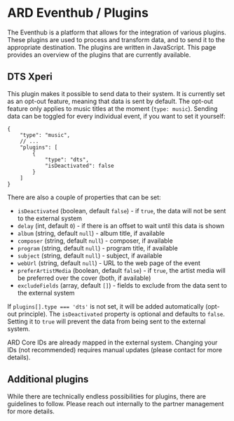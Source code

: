 # ARD Eventhub / Plugins

The Eventhub is a platform that allows for the integration of various plugins. These plugins are used to process and transform data, and to send it to the appropriate destination. The plugins are written in JavaScript. This page provides an overview of the plugins that are currently available.

## DTS Xperi

This plugin makes it possible to send data to their system. It is currently set as an opt-out feature, meaning that data is sent by default. The opt-out feature only applies to music titles at the moment (`type: music`). Sending data can be toggled for every individual event, if you want to set it yourself:

```json5
{
	"type": "music",
	// ...
	"plugins": [
		{
			"type": "dts",
			"isDeactivated": false
		}
	]
}
```

There are also a couple of properties that can be set:

- `isDeactivated` (boolean, default `false`) - if `true`, the data will not be sent to the external system
- `delay` (int, default `0`) - if there is an offset to wait until this data is shown
- `album` (string, default `null`) - album title, if available
- `composer` (string, default `null`) - composer, if available
- `program` (string, default `null`) - program title, if available
- `subject` (string, default `null`) - subject, if available
- `webUrl` (string, default `null`) - URL to the web page of the event
- `preferArtistMedia` (boolean, default `false`) - if `true`, the artist media will be preferred over the cover (both, if available)
- `excludeFields` (array, default `[]`) - fields to exclude from the data sent to the external system

If `plugins[].type === 'dts'` is not set, it will be added automatically (opt-out principle). The `isDeactivated` property is optional and defaults to `false`. Setting it to `true` will prevent the data from being sent to the external system.

ARD Core IDs are already mapped in the external system. Changing your IDs (not recommended) requires manual updates (please contact for more details).

## Additional plugins

While there are technically endless possibilities for plugins, there are guidelines to follow. Please reach out internally to the partner management for more details.

